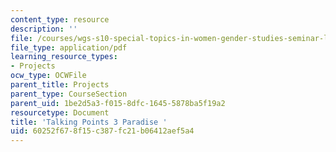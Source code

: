 ```yaml
---
content_type: resource
description: ''
file: /courses/wgs-s10-special-topics-in-women-gender-studies-seminar-latina-womens-voices-spring-2010/60252f678f15c387fc21b06412aef5a4_MITWGS_S10S10_tp3_paradise.pdf
file_type: application/pdf
learning_resource_types:
- Projects
ocw_type: OCWFile
parent_title: Projects
parent_type: CourseSection
parent_uid: 1be2d5a3-f015-8dfc-1645-5878ba5f19a2
resourcetype: Document
title: 'Talking Points 3 Paradise '
uid: 60252f67-8f15-c387-fc21-b06412aef5a4
---
```

